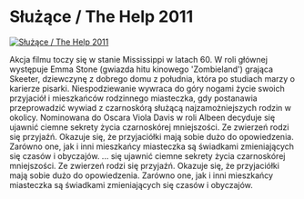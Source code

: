 Służące / The Help 2011 
=============
[![Służące / The Help 2011 ](http://vidos.pl/images/player.gif)](http://vidos.pl/sluzace-the-help-2011)

 Akcja filmu toczy się w stanie Mississippi w latach 60. W roli głównej występuje Emma Stone (gwiazda hitu kinowego 'Zombieland') grająca Skeeter, dziewczynę z dobrego domu z południa, która po studiach marzy o karierze pisarki. Niespodziewanie wywraca do góry nogami życie swoich przyjaciół i mieszkańców rodzinnego miasteczka, gdy postanawia przeprowadzić wywiad z czarnoskórą służącą najzamożniejszych rodzin w okolicy. Nominowana do Oscara Viola Davis w roli Albeen decyduje się ujawnić ciemne sekrety życia czarnoskórej mniejszości. Ze zwierzeń rodzi się przyjaźń. Okazuje się, że przyjaciółki mają sobie dużo do opowiedzenia. Zarówno one, jak i inni mieszkańcy miasteczka są świadkami zmieniających się czasów i obyczajów.  ... się ujawnić ciemne sekrety życia czarnoskórej mniejszości. Ze zwierzeń rodzi się przyjaźń. Okazuje się, że przyjaciółki mają sobie dużo do opowiedzenia. Zarówno one, jak i inni mieszkańcy miasteczka są świadkami zmieniających się czasów i obyczajów.

